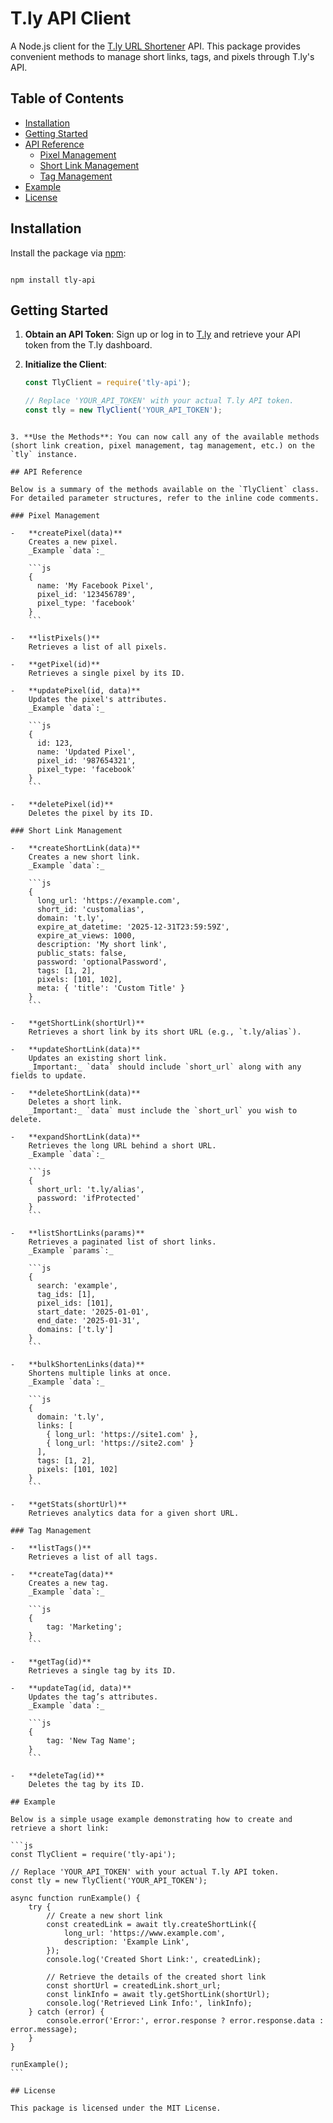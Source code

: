 # T.ly API Client

A Node.js client for the [T.ly URL Shortener](https://t.ly/) API. This package provides convenient methods to manage short links, tags, and pixels through T.ly's API.

## Table of Contents

-   [Installation](#installation)
-   [Getting Started](#getting-started)
-   [API Reference](#api-reference)
    -   [Pixel Management](#pixel-management)
    -   [Short Link Management](#short-link-management)
    -   [Tag Management](#tag-management)
-   [Example](#example)
-   [License](#license)

## Installation

Install the package via [npm](https://www.npmjs.com/):

```

npm install tly-api

```

## Getting Started

1. **Obtain an API Token**: Sign up or log in to [T.ly](https://t.ly/settings#/api) and retrieve your API token from the T.ly dashboard.

2. **Initialize the Client**:

    ```js
    const TlyClient = require('tly-api');

    // Replace 'YOUR_API_TOKEN' with your actual T.ly API token.
    const tly = new TlyClient('YOUR_API_TOKEN');
    ```

````

3. **Use the Methods**: You can now call any of the available methods (short link creation, pixel management, tag management, etc.) on the `tly` instance.

## API Reference

Below is a summary of the methods available on the `TlyClient` class. For detailed parameter structures, refer to the inline code comments.

### Pixel Management

-   **createPixel(data)**
    Creates a new pixel.
    _Example `data`:_

    ```js
    {
      name: 'My Facebook Pixel',
      pixel_id: '123456789',
      pixel_type: 'facebook'
    }
    ```

-   **listPixels()**
    Retrieves a list of all pixels.

-   **getPixel(id)**
    Retrieves a single pixel by its ID.

-   **updatePixel(id, data)**
    Updates the pixel's attributes.
    _Example `data`:_

    ```js
    {
      id: 123,
      name: 'Updated Pixel',
      pixel_id: '987654321',
      pixel_type: 'facebook'
    }
    ```

-   **deletePixel(id)**
    Deletes the pixel by its ID.

### Short Link Management

-   **createShortLink(data)**
    Creates a new short link.
    _Example `data`:_

    ```js
    {
      long_url: 'https://example.com',
      short_id: 'customalias',
      domain: 't.ly',
      expire_at_datetime: '2025-12-31T23:59:59Z',
      expire_at_views: 1000,
      description: 'My short link',
      public_stats: false,
      password: 'optionalPassword',
      tags: [1, 2],
      pixels: [101, 102],
      meta: { 'title': 'Custom Title' }
    }
    ```

-   **getShortLink(shortUrl)**
    Retrieves a short link by its short URL (e.g., `t.ly/alias`).

-   **updateShortLink(data)**
    Updates an existing short link.
    _Important:_ `data` should include `short_url` along with any fields to update.

-   **deleteShortLink(data)**
    Deletes a short link.
    _Important:_ `data` must include the `short_url` you wish to delete.

-   **expandShortLink(data)**
    Retrieves the long URL behind a short URL.
    _Example `data`:_

    ```js
    {
      short_url: 't.ly/alias',
      password: 'ifProtected'
    }
    ```

-   **listShortLinks(params)**
    Retrieves a paginated list of short links.
    _Example `params`:_

    ```js
    {
      search: 'example',
      tag_ids: [1],
      pixel_ids: [101],
      start_date: '2025-01-01',
      end_date: '2025-01-31',
      domains: ['t.ly']
    }
    ```

-   **bulkShortenLinks(data)**
    Shortens multiple links at once.
    _Example `data`:_

    ```js
    {
      domain: 't.ly',
      links: [
        { long_url: 'https://site1.com' },
        { long_url: 'https://site2.com' }
      ],
      tags: [1, 2],
      pixels: [101, 102]
    }
    ```

-   **getStats(shortUrl)**
    Retrieves analytics data for a given short URL.

### Tag Management

-   **listTags()**
    Retrieves a list of all tags.

-   **createTag(data)**
    Creates a new tag.
    _Example `data`:_

    ```js
    {
    	tag: 'Marketing';
    }
    ```

-   **getTag(id)**
    Retrieves a single tag by its ID.

-   **updateTag(id, data)**
    Updates the tag’s attributes.
    _Example `data`:_

    ```js
    {
    	tag: 'New Tag Name';
    }
    ```

-   **deleteTag(id)**
    Deletes the tag by its ID.

## Example

Below is a simple usage example demonstrating how to create and retrieve a short link:

```js
const TlyClient = require('tly-api');

// Replace 'YOUR_API_TOKEN' with your actual T.ly API token.
const tly = new TlyClient('YOUR_API_TOKEN');

async function runExample() {
	try {
		// Create a new short link
		const createdLink = await tly.createShortLink({
			long_url: 'https://www.example.com',
			description: 'Example Link',
		});
		console.log('Created Short Link:', createdLink);

		// Retrieve the details of the created short link
		const shortUrl = createdLink.short_url;
		const linkInfo = await tly.getShortLink(shortUrl);
		console.log('Retrieved Link Info:', linkInfo);
	} catch (error) {
		console.error('Error:', error.response ? error.response.data : error.message);
	}
}

runExample();
```

## License

This package is licensed under the MIT License.
````
